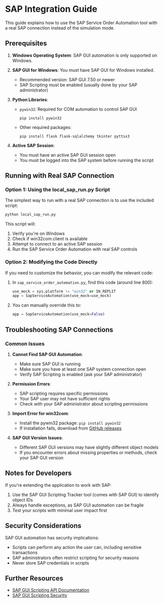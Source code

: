 # SAP Integration Guide

This guide explains how to use the SAP Service Order Automation tool with a real SAP connection instead of the simulation mode.

## Prerequisites

1. **Windows Operating System**: SAP GUI automation is only supported on Windows.

2. **SAP GUI for Windows**: You must have SAP GUI for Windows installed.
   - Recommended version: SAP GUI 7.50 or newer
   - SAP Scripting must be enabled (usually done by your SAP administrator)

3. **Python Libraries**:
   - `pywin32`: Required for COM automation to control SAP GUI
     ```
     pip install pywin32
     ```
   - Other required packages:
     ```
     pip install flask flask-sqlalchemy tkinter pyttsx3
     ```

4. **Active SAP Session**: 
   - You must have an active SAP GUI session open
   - You must be logged into the SAP system before running the script

## Running with Real SAP Connection

### Option 1: Using the local_sap_run.py Script

The simplest way to run with a real SAP connection is to use the included script:

```bash
python local_sap_run.py
```

This script will:
1. Verify you're on Windows
2. Check if win32com.client is available
3. Attempt to connect to an active SAP session
4. Run the SAP Service Order Automation with real SAP controls

### Option 2: Modifying the Code Directly

If you need to customize the behavior, you can modify the relevant code:

1. In `sap_service_order_automation.py`, find this code (around line 800):
   ```python
   use_mock = sys.platform != "win32" or IN_REPLIT
   app = SapServiceAutomation(use_mock=use_mock)
   ```

2. You can manually override this to:
   ```python
   app = SapServiceAutomation(use_mock=False)
   ```

## Troubleshooting SAP Connections

### Common Issues

1. **Cannot Find SAP GUI Automation**: 
   - Make sure SAP GUI is running
   - Make sure you have at least one SAP system connection open
   - Verify SAP Scripting is enabled (ask your SAP administrator)

2. **Permission Errors**:
   - SAP scripting requires specific permissions
   - Your SAP user may not have sufficient rights
   - Check with your SAP administrator about scripting permissions

3. **Import Error for win32com**:
   - Install the pywin32 package: `pip install pywin32`
   - If installation fails, download from [GitHub releases](https://github.com/mhammond/pywin32/releases)

4. **SAP GUI Version Issues**:
   - Different SAP GUI versions may have slightly different object models
   - If you encounter errors about missing properties or methods, check your SAP GUI version

## Notes for Developers

If you're extending the application to work with SAP:

1. Use the SAP GUI Scripting Tracker tool (comes with SAP GUI) to identify object IDs
2. Always handle exceptions, as SAP GUI automation can be fragile
3. Test your scripts with minimal user impact first

## Security Considerations

SAP GUI automation has security implications:
- Scripts can perform any action the user can, including sensitive transactions
- SAP administrators often restrict scripting for security reasons
- Never store SAP credentials in scripts

## Further Resources

- [SAP GUI Scripting API Documentation](https://help.sap.com/viewer/b47d018c3b9b45e897faf66a6c0885a8/LATEST/en-US)
- [SAP GUI Scripting Security](https://help.sap.com/viewer/8ecea00c1f854fd0a433c4aef5da1ea2/LATEST/en-US/6b189d8d3a6a4541a3c29527695d0880.html)